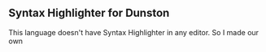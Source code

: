 ## Syntax Highlighter for Dunston

This language doesn't have Syntax Highlighter in any editor. So I made our own 


